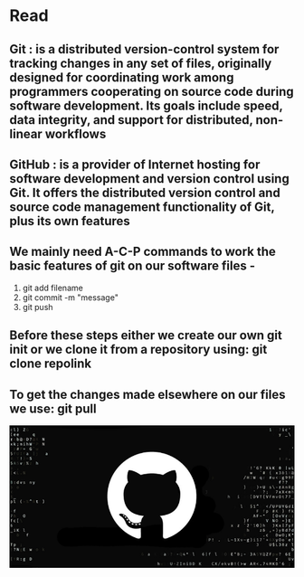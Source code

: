 # Read

## Git : is a distributed version-control system for tracking changes in any set of files, originally designed for coordinating work among programmers cooperating on source code during software development. Its goals include speed, data integrity, and support for distributed, non-linear workflows

## GitHub : is a provider of Internet hosting for software development and version control using Git. It offers the distributed version control and source code management functionality of Git, plus its own features

## We mainly need A-C-P commands to work the basic features of git on our software files -

1. git add filename
2. git commit -m "message"
3. git push

## Before these steps either we create our own git init or we clone it from a repository using: git clone repolink

## To get the changes made elsewhere on our files we use: git pull

![github picture](github.jpg)
